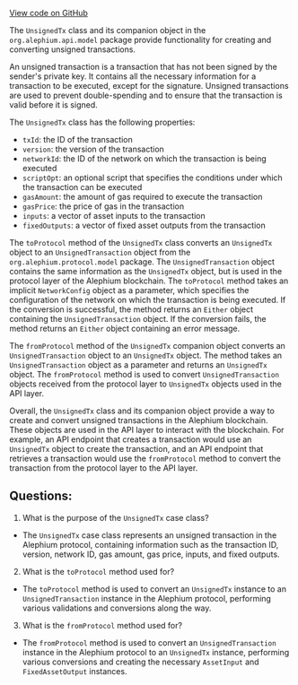 [View code on GitHub](https://github.com/alephium/alephium/blob/master/api/src/main/scala/org/alephium/api/model/UnsignedTx.scala)

The `UnsignedTx` class and its companion object in the `org.alephium.api.model` package provide functionality for creating and converting unsigned transactions. 

An unsigned transaction is a transaction that has not been signed by the sender's private key. It contains all the necessary information for a transaction to be executed, except for the signature. Unsigned transactions are used to prevent double-spending and to ensure that the transaction is valid before it is signed.

The `UnsignedTx` class has the following properties:
- `txId`: the ID of the transaction
- `version`: the version of the transaction
- `networkId`: the ID of the network on which the transaction is being executed
- `scriptOpt`: an optional script that specifies the conditions under which the transaction can be executed
- `gasAmount`: the amount of gas required to execute the transaction
- `gasPrice`: the price of gas in the transaction
- `inputs`: a vector of asset inputs to the transaction
- `fixedOutputs`: a vector of fixed asset outputs from the transaction

The `toProtocol` method of the `UnsignedTx` class converts an `UnsignedTx` object to an `UnsignedTransaction` object from the `org.alephium.protocol.model` package. The `UnsignedTransaction` object contains the same information as the `UnsignedTx` object, but is used in the protocol layer of the Alephium blockchain. The `toProtocol` method takes an implicit `NetworkConfig` object as a parameter, which specifies the configuration of the network on which the transaction is being executed. If the conversion is successful, the method returns an `Either` object containing the `UnsignedTransaction` object. If the conversion fails, the method returns an `Either` object containing an error message.

The `fromProtocol` method of the `UnsignedTx` companion object converts an `UnsignedTransaction` object to an `UnsignedTx` object. The method takes an `UnsignedTransaction` object as a parameter and returns an `UnsignedTx` object. The `fromProtocol` method is used to convert `UnsignedTransaction` objects received from the protocol layer to `UnsignedTx` objects used in the API layer.

Overall, the `UnsignedTx` class and its companion object provide a way to create and convert unsigned transactions in the Alephium blockchain. These objects are used in the API layer to interact with the blockchain. For example, an API endpoint that creates a transaction would use an `UnsignedTx` object to create the transaction, and an API endpoint that retrieves a transaction would use the `fromProtocol` method to convert the transaction from the protocol layer to the API layer.
## Questions: 
 1. What is the purpose of the `UnsignedTx` case class?
- The `UnsignedTx` case class represents an unsigned transaction in the Alephium protocol, containing information such as the transaction ID, version, network ID, gas amount, gas price, inputs, and fixed outputs.

2. What is the `toProtocol` method used for?
- The `toProtocol` method is used to convert an `UnsignedTx` instance to an `UnsignedTransaction` instance in the Alephium protocol, performing various validations and conversions along the way.

3. What is the `fromProtocol` method used for?
- The `fromProtocol` method is used to convert an `UnsignedTransaction` instance in the Alephium protocol to an `UnsignedTx` instance, performing various conversions and creating the necessary `AssetInput` and `FixedAssetOutput` instances.